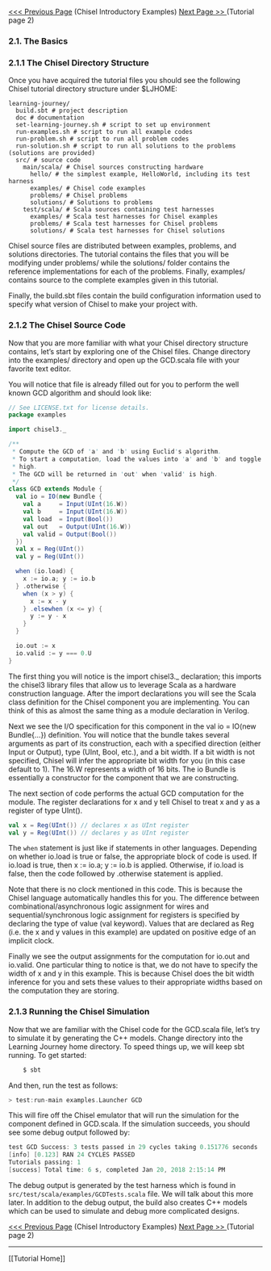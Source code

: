 [<<< Previous Page](Chisel-Introductory-Examples) (Chisel Introductory Examples)  [Next Page >> ](Tutorial-page-2) (Tutorial page 2)

### 2.1. The Basics 

### 2.1.1 The Chisel Directory Structure

Once you have acquired the tutorial files you should see the following Chisel tutorial directory structure under $LJHOME:

``` 
learning-journey/ 
  build.sbt # project description
  doc # documentation
  set-learning-journey.sh # script to set up environment
  run-examples.sh # script to run all example codes
  run-problem.sh # script to run all problem codes
  run-solution.sh # script to run all solutions to the problems (solutions are provided)
  src/ # source code
    main/scala/ # Chisel sources constructing hardware
      hello/ # the simplest example, HelloWorld, including its test harness
      examples/ # Chisel code examples
      problems/ # Chisel problems
      solutions/ # Solutions to problems
    test/scala/ # Scala sources containing test harnesses
      examples/ # Scala test harnesses for Chisel examples
      problems/ # Scala test harnesses for Chisel problems
      solutions/ # Scala test harnesses for Chisel solutions
```    
 
Chisel source files are distributed between examples, problems, and solutions directories. The tutorial contains the files that you will be modifying under problems/ while the solutions/ folder contains the reference implementations for each of the problems. Finally, examples/ contains source to the complete examples given in this tutorial.

Finally, the build.sbt files contain the build configuration information used to specify what version of Chisel to make your project with.

### 2.1.2 The Chisel Source Code

Now that you are more familiar with what your Chisel directory structure contains, let’s start by exploring one of the Chisel files. Change directory into the examples/ directory and open up the GCD.scala file with your favorite text editor.

You will notice that file is already filled out for you to perform the well known GCD algorithm and should look like:

```scala
// See LICENSE.txt for license details.
package examples

import chisel3._

/**
 * Compute the GCD of 'a' and 'b' using Euclid's algorithm.
 * To start a computation, load the values into 'a' and 'b' and toggle 'load'
 * high.
 * The GCD will be returned in 'out' when 'valid' is high.
 */
class GCD extends Module {
  val io = IO(new Bundle {
    val a     = Input(UInt(16.W))
    val b     = Input(UInt(16.W))
    val load  = Input(Bool())
    val out   = Output(UInt(16.W))
    val valid = Output(Bool())
  })
  val x = Reg(UInt())
  val y = Reg(UInt())

  when (io.load) {
    x := io.a; y := io.b
  } .otherwise {
    when (x > y) {
      x := x - y
    } .elsewhen (x <= y) {
      y := y - x
    }
  }

  io.out := x
  io.valid := y === 0.U
}
```

The first thing you will notice is the import chisel3._ declaration; this imports the chisel3 library files that allow us to leverage Scala as a hardware construction language. After the import declarations you will see the Scala class definition for the Chisel component you are implementing. You can think of this as almost the same thing as a module declaration in Verilog.

Next we see the I/O specification for this component in the val io = IO(new Bundle{...}) definition. You will notice that the bundle takes several arguments as part of its construction, each with a specified direction (either Input or Output), type (UInt, Bool, etc.), and a bit width. If a bit width is not specified, Chisel will infer the appropriate bit width for you (in this case default to 1). The 16.W represents a width of 16 bits. The io Bundle is essentially a constructor for the component that we are constructing.

The next section of code performs the actual GCD computation for the module. The register declarations for x and y tell Chisel to treat x and y as a register of type UInt().

```scala
val x = Reg(UInt()) // declares x as UInt register 
val y = Reg(UInt()) // declares y as UInt register
```
   
The `when` statement is just like if statements in other languages. Depending on whether io.load is true or false, the appropriate block of code is used. If io.load is true, then x := io.a; y := io.b is applied. Otherwise, if io.load is false, then the code followed by .otherwise statement is applied.

Note that there is no clock mentioned in this code. This is because the Chisel language automatically handles this for you. The difference between combinational/asynchronous logic assignment for wires and sequential/synchronous logic assignment for registers is specified by declaring the type of value (val keyword). Values that are declared as Reg (i.e. the x and y values in this example) are updated on positive edge of an implicit clock.

Finally we see the output assignments for the computation for io.out and io.valid. One particular thing to notice is that, we do not have to specify the width of x and y in this example. This is because Chisel does the bit width inference for you and sets these values to their appropriate widths based on the computation they are storing.

### 2.1.3 Running the Chisel Simulation

Now that we are familiar with the Chisel code for the GCD.scala file, let’s try to simulate it by generating the C++ models. Change directory into the Learning Journey home directory. To speed things up, we will keep sbt running. To get started:

```scala
    $ sbt
```

And then, run the test as follows:

```scala
> test:run-main examples.Launcher GCD
```
 
This will fire off the Chisel emulator that will run the simulation for the component defined in GCD.scala. If the simulation succeeds, you should see some debug output followed by:

```scala
test GCD Success: 3 tests passed in 29 cycles taking 0.151776 seconds
[info] [0.123] RAN 24 CYCLES PASSED
Tutorials passing: 1
[success] Total time: 6 s, completed Jan 20, 2018 2:15:14 PM
```
 
The debug output is generated by the test harness which is found in `src/test/scala/examples/GCDTests.scala` file. We will talk about this more later. In addition to the debug output, the build also creates C++ models which can be used to simulate and debug more complicated designs.

[<<< Previous Page](Chisel-Introductory-Examples) (Chisel Introductory Examples)  [Next Page >> ](Tutorial-page-2) (Tutorial page 2)
***
[[Tutorial Home]]